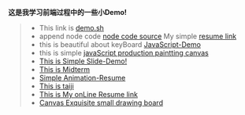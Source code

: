 **这是我学习前端过程中的一些小Demo!**

> * This link is [demo.sh](https://github.com/CharlieSmith97/Learning-front-end/blob/master/code%20source/demo.sh) 
> * append node code [node code  source](https://github.com/CharlieSmith97/Learning-front-end/blob/master/code%20source/server.js)
My simple [resume link](https://charliesmith97.github.io/Learning-front-end/myCode%20source/dist/resume.html) 
> * this is beautiful about keyBoard [JavaScript-Demo](https://charliesmith97.github.io/Learning-front-end/code%20source/Beautiful%20navigation%20page/index.html)
> * this is simple [javaScript production paintting canvas](https://charliesmith97.github.io/Learning-front-end/code%20source/canvas-Demo/index.html)
> * [This is Simple Slide-Demo!](https://charliesmith97.github.io/Learning-front-end/code%20source/Slide-Demo/index.html)
> * [This is Midterm](https://charliesmith97.github.io/Learning-front-end/code%20source/middle%20example/第一题/index.html)
> * [Simple Animation-Resume ](https://charliesmith97.github.io/Learning-front-end/Animation-Resume/index.html)
> * [This is taiji](https://charliesmith97.github.io/Learning-front-end/code%20source/taiji/taiji.html)
> * [This is My onLine Resume link](https://charliesmith97.github.io/Learning-front-end/onLine-Resume/index.html)
> * [Canvas Exquisite small drawing board](https://charliesmith97.github.io/Learning-front-end/code%20source/canvas-Demo/index.html)
